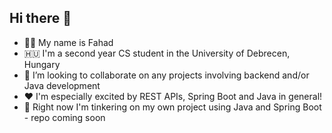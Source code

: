 ## Hi there 👋

- 👨‍💻 My name is Fahad
- 🇭🇺 I'm a second year CS student in the University of Debrecen, Hungary
- 👯 I’m looking to collaborate on any projects involving backend and/or Java development
- ❤️ I'm especially excited by REST APIs, Spring Boot and Java in general!
- 📱 Right now I'm tinkering on my own project using Java and Spring Boot - repo coming soon

<!--
**RanaFahad01/RanaFahad01** is a ✨ _special_ ✨ repository because its `README.md` (this file) appears on your GitHub profile.

Here are some ideas to get you started:

- 🔭 I’m currently working on ...
- 🌱 I’m currently learning ...
- 👯 I’m looking to collaborate on ...
- 🤔 I’m looking for help with ...
- 💬 Ask me about ...
- 📫 How to reach me: ...
- 😄 Pronouns: ...
- ⚡ Fun fact: ...
-->
